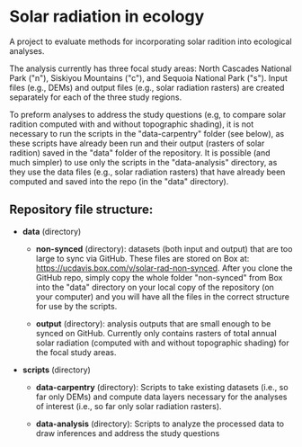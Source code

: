 # Solar radiation in ecology
A project to evaluate methods for incorporating solar radition into ecological analyses.

The analysis currently has three focal study areas: North Cascades National Park ("n"), Siskiyou Mountains ("c"), and Sequoia National Park ("s"). Input files (e.g., DEMs) and output files (e.g., solar radiation rasters) are created separately for each of the three study regions.

To preform analyses to address the study questions (e.g, to compare solar radition computed with and without topographic shading), it is not necessary to run the scripts in the "data-carpentry" folder (see below), as these scripts have already been run and their output (rasters of solar radition) saved in the "data" folder of the repository. It is possible (and much simpler) to use only the scripts in the "data-analysis" directory, as they use the data files (e.g., solar radiation rasters) that have already been computed and saved into the repo (in the "data" directory).

## Repository file structure:

* **data** (directory)
  * **non-synced** (directory): datasets (both input and output) that are too large to sync via GitHub. These files are stored on Box at: https://ucdavis.box.com/v/solar-rad-non-synced. After you clone the GitHub repo, simply copy the whole folder "non-synced" from Box into the "data" directory on your local copy of the repository (on your computer) and you will have all the files in the correct structure for use by the scripts.
  
  * **output** (directory): analysis outputs that are small enough to be synced on GitHub. Currently only contains rasters of total annual solar radiation (computed with and without topographic shading) for the focal study areas.
  
* **scripts** (directory)

  * **data-carpentry** (directory): Scripts to take existing datasets (i.e., so far only DEMs) and compute data layers necessary for the analyses of interest (i.e., so far only solar radiation rasters).
  
  * **data-analysis** (directory): Scripts to analyze the processed data to draw inferences and address the study questions
